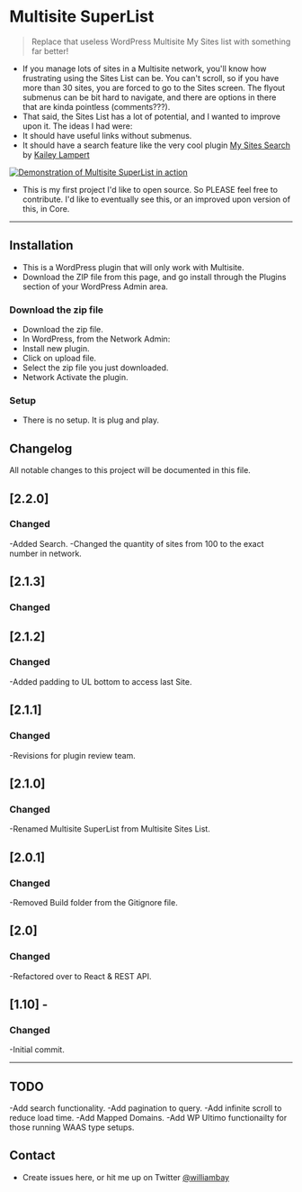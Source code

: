 # Multisite SuperList

> Replace that useless WordPress Multisite My Sites list with something far better!

- If you manage lots of sites in a Multisite network, you'll know how frustrating using the Sites List can be. You can't scroll, so if you have more than 30 sites, you are forced to go to the Sites screen. The flyout submenus can be bit hard to navigate, and there are options in there that are kinda pointless (comments???).
- That said, the Sites List has a lot of potential, and I wanted to improve upon it. The ideas I had were:
- It should have useful links without submenus.
- It should have a search feature like the very cool plugin [My Sites Search](https://github.com/trepmal/my-sites-search) by [Kailey Lampert](https://github.com/trepmal)

[![Demonstration of Multisite SuperList in action](multisite-superlist.gif)]()

- This is my first project I'd like to open source. So PLEASE feel free to contribute. I'd like to eventually see this, or an improved upon version of this, in Core.

---

## Installation

- This is a WordPress plugin that will only work with Multisite.
- Download the ZIP file from this page, and go install through the Plugins section of your WordPress Admin area. 

### Download the zip file

- Download the zip file.
- In WordPress, from the Network Admin:
- Install new plugin.
- Click on upload file.
- Select the zip file you just downloaded.
- Network Activate the plugin.

### Setup

- There is no setup. It is plug and play.

## Changelog

All notable changes to this project will be documented in this file.

## [2.2.0]

### Changed
-Added Search.
-Changed the quantity of sites from 100 to the exact number in network.

## [2.1.3]

### Changed

## [2.1.2]

### Changed

-Added padding to UL bottom to access last Site.

## [2.1.1]

### Changed

-Revisions for plugin review team.

## [2.1.0]

### Changed

-Renamed Multisite SuperList from Multisite Sites List.

## [2.0.1]

### Changed

-Removed Build folder from the Gitignore file.

## [2.0]

### Changed

-Refactored over to React & REST API.

## [1.10] -

### Changed

-Initial commit.

---

## TODO

-Add search functionality.
-Add pagination to query.
-Add infinite scroll to reduce load time.
-Add Mapped Domains.
-Add WP Ultimo functionailty for those running WAAS type setups.

## Contact

- Create issues here, or hit me up on Twitter [@williambay](https://twitter.com/williambay)
